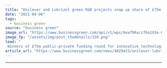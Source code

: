 ```yaml
---
title: "Unilever and Lubrizol green R&D projects snap up share of £75m UK funding"
date: "2021-04-06"
tags: 
  - business green
source: "business green"
image_url: "https://www.businessgreen.com/api/v1/wps/6eaf96a/cf6a193e-68f8-4eb2-aa6b-c7d0ee32a1c9/7/Materials-Innovation-Factory-University-of-Liverpool-3-185x114.png"
image_fp: "/assets/img/post_thumbnails/159.png"
lead: "
 Winners of £75m public-private funding round for innovative technologies announced as government faces flak for 'effective cut' to UK's research budget post-Brexit ..."
article_url: "https://www.businessgreen.com/news/4029423/unilever-lubrizol-green-projects-snap-share-gbp75m-uk-funding"
---
```


---
